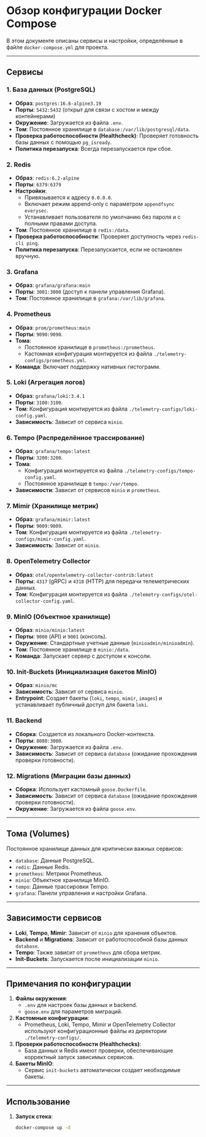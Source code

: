 # Обзор конфигурации Docker Compose

В этом документе описаны сервисы и настройки, определённые в файле `docker-compose.yml` для проекта.

---

## Сервисы

### 1. **База данных (PostgreSQL)**
- **Образ**: `postgres:16.6-alpine3.19`
- **Порты**: `5432:5432` (открыт для связи с хостом и между контейнерами)
- **Окружение**: Загружается из файла `.env`.
- **Том**: Постоянное хранилище в `database:/var/lib/postgresql/data`.
- **Проверка работоспособности (Healthcheck)**: Проверяет готовность базы данных с помощью `pg_isready`.
- **Политика перезапуска**: Всегда перезапускается при сбое.

### 2. **Redis**
- **Образ**: `redis:6.2-alpine`
- **Порты**: `6379:6379`
- **Настройки**:
    - Привязывается к адресу `0.0.0.0`.
    - Включает режим append-only с параметром `appendfsync everysec`.
    - Устанавливает пользователя по умолчанию без пароля и с полными правами доступа.
- **Том**: Постоянное хранилище в `redis:/data`.
- **Проверка работоспособности**: Проверяет доступность через `redis-cli ping`.
- **Политика перезапуска**: Перезапускается, если не остановлен вручную.

### 3. **Grafana**
- **Образ**: `grafana/grafana:main`
- **Порты**: `3001:3000` (доступ к панели управления Grafana).
- **Том**: Постоянное хранилище в `grafana:/var/lib/grafana`.

### 4. **Prometheus**
- **Образ**: `prom/prometheus:main`
- **Порты**: `9090:9090`.
- **Тома**:
    - Постоянное хранилище в `prometheus:/prometheus`.
    - Кастомная конфигурация монтируется из файла `./telemetry-configs/prometheus.yml`.
- **Команда**: Включает поддержку нативных гистограмм.

### 5. **Loki (Агрегация логов)**
- **Образ**: `grafana/loki:3.4.1`
- **Порты**: `3100:3100`.
- **Том**: Конфигурация монтируется из файла `./telemetry-configs/loki-config.yaml`.
- **Зависимость**: Зависит от сервиса `minio`.

### 6. **Tempo (Распределённое трассирование)**
- **Образ**: `grafana/tempo:latest`
- **Порты**: `3200:3200`.
- **Тома**:
    - Конфигурация монтируется из файла `./telemetry-configs/tempo-config.yaml`.
    - Постоянное хранилище в `tempo:/var/tempo`.
- **Зависимости**: Зависит от сервисов `minio` и `prometheus`.

### 7. **Mimir (Хранилище метрик)**
- **Образ**: `grafana/mimir:latest`
- **Порты**: `9009:9009`.
- **Том**: Конфигурация монтируется из файла `./telemetry-configs/mimir-config.yaml`.
- **Зависимость**: Зависит от `minio`.

### 8. **OpenTelemetry Collector**
- **Образ**: `otel/opentelemetry-collector-contrib:latest`
- **Порты**: `4317` (gRPC) и `4318` (HTTP) для передачи телеметрических данных.
- **Том**: Конфигурация монтируется из файла `./telemetry-configs/otel-collector-config.yaml`.

### 9. **MinIO (Объектное хранилище)**
- **Образ**: `minio/minio:latest`
- **Порты**: `9000` (API) и `9001` (консоль).
- **Окружение**: Стандартные учетные данные (`minioadmin/minioadmin`).
- **Том**: Постоянное хранилище в `minio:/data`.
- **Команда**: Запускает сервер с доступом к консоли.

### 10. **Init-Buckets (Инициализация бакетов MinIO)**
- **Образ**: `minio/mc`
- **Зависимость**: Зависит от сервиса `minio`.
- **Entrypoint**: Создает бакеты (`loki`, `tempo`, `mimir`, `images`) и устанавливает публичный доступ для бакета `loki`.

### 11. **Backend**
- **Сборка**: Создается из локального Docker-контекста.
- **Порты**: `8080:3000`.
- **Окружение**: Загружается из файла `.env`.
- **Зависимость**: Зависит от сервиса `database` (ожидание прохождения проверки готовности).

### 12. **Migrations (Миграции базы данных)**
- **Сборка**: Использует кастомный `goose.Dockerfile`.
- **Зависимость**: Зависит от сервиса `database` (ожидание прохождения проверки готовности).
- **Окружение**: Загружается из файла `goose.env`.

---

## Тома (Volumes)
Постоянное хранилище данных для критически важных сервисов:
- `database`: Данные PostgreSQL.
- `redis`: Данные Redis.
- `prometheus`: Метрики Prometheus.
- `minio`: Объектное хранилище MinIO.
- `tempo`: Данные трассировки Tempo.
- `grafana`: Панели управления и настройки Grafana.

---

## Зависимости сервисов
- **Loki**, **Tempo**, **Mimir**: Зависит от `minio` для хранения объектов.
- **Backend** и **Migrations**: Зависит от работоспособной базы данных `database`.
- **Tempo**: Также зависит от `prometheus` для сбора метрик.
- **Init-Buckets**: Запускается после инициализации `minio`.

---

## Примечания по конфигурации
1. **Файлы окружения**:
    - `.env` для настроек базы данных и backend.
    - `goose.env` для параметров миграций.
2. **Кастомные конфигурации**:
    - Prometheus, Loki, Tempo, Mimir и OpenTelemetry Collector используют конфигурационные файлы из директории `./telemetry-configs/`.
3. **Проверки работоспособности (Healthchecks)**:
    - База данных и Redis имеют проверки, обеспечивающие корректный запуск зависимых сервисов.
4. **Бакеты MinIO**:
    - Сервис `init-buckets` автоматически создает необходимые бакеты.

---

## Использование
1. **Запуск стека**:
   ```bash
   docker-compose up -d
   ```
